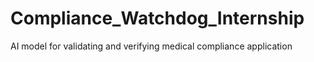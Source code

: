 # Compliance_Watchdog_Internship
AI model for validating and verifying medical compliance application
